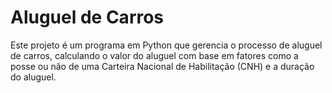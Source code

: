 <h1>Aluguel de Carros</h1>

<p>Este projeto é um programa em Python que gerencia o processo de aluguel de carros, calculando o valor do aluguel com base em fatores como a posse ou não de uma Carteira Nacional de Habilitação (CNH) e a duração do aluguel.</p>

